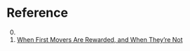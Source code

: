 # Reference

0. []()
0. [When First Movers Are Rewarded, and When They’re Not](https://hbr.org/2015/08/when-first-movers-are-rewarded-and-when-theyre-not)

